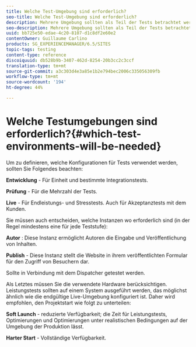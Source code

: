 ```yaml
---
title: Welche Test-Umgebung sind erforderlich?
seo-title: Welche Test-Umgebung sind erforderlich?
description: Mehrere Umgebung sollten als Teil der Tests betrachtet werden
seo-description: Mehrere Umgebung sollten als Teil der Tests betrachtet werden
uuid: bb725e50-edae-4c20-8107-d1c8df2e60e2
contentOwner: Guillaume Carlino
products: SG_EXPERIENCEMANAGER/6.5/SITES
topic-tags: testing
content-type: reference
discoiquuid: db528b9b-3407-462d-8254-20b3cc2c3ccf
translation-type: tm+mt
source-git-commit: a3c303d4e3a85e1b2e794bec2006c335056309fb
workflow-type: tm+mt
source-wordcount: '194'
ht-degree: 44%

---
```



# Welche Testumgebungen sind erforderlich?{#which-test-environments-will-be-needed}

Um zu definieren, welche Konfigurationen für Tests verwendet werden, sollten Sie Folgendes beachten:

**Entwicklung**  - Für Einheit und bestimmte Integrationstests.

**Prüfung**  - Für die Mehrzahl der Tests.

**Live** - Für Endleistungs- und Stresstests. Auch für Akzeptanztests mit dem Kunden.

Sie müssen auch entscheiden, welche Instanzen wo erforderlich sind (in der Regel mindestens eine für jede Teststufe):

**Autor** : Diese Instanz ermöglicht Autoren die Eingabe und Veröffentlichung von Inhalten.

**Publish**  - Diese Instanz stellt die Website in ihrem veröffentlichten Formular für den Zugriff von Besuchern dar.

Sollte in Verbindung mit dem Dispatcher getestet werden.

Als Letztes müssen Sie die verwendete Hardware berücksichtigen. Leistungstests sollten auf einem System ausgeführt werden, das möglichst ähnlich wie die endgültige Live-Umgebung konfiguriert ist. Daher wird empfohlen, den Projektstart wie folgt zu unterteilen:

**Soft Launch**  - reduzierte Verfügbarkeit; die Zeit für Leistungstests, Optimierungen und Optimierungen unter realistischen Bedingungen auf der Umgebung der Produktion lässt.

**Harter Start**  - Vollständige Verfügbarkeit.
